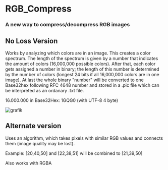 # RGB_Compress

### A new way to compress/decompress RGB images

## No Loss Version 
Works by analyzing which colors are in an image. This creates a color spectrum. The length of the spectrum is given by a number that indicates the amount of colors (16,000,000 possible colors).
After that, each color gets assigned a number in binary; the length of this number is determined by the number of colors (longest 24 bits if all 16,000,000 colors are in one image). At last the whole binary "number" will be converted to one Base32hex following RFC 4648 number and stored in a .pic file which can be interpreted as an ordanary .txt file.

16.000.000 in Base32Hex: 1GQG0 (with UTF-8 4 byte)

![grafik](https://github.com/user-attachments/assets/1204dd5c-9c70-4555-827a-8c66d3771111)


## Alternate version
Uses an algorithm, which takes pixels with similar RGB values and connects them (image quality may be lost).

Example:
[20,40,50] and [22,38,51] will be combined to [21,39,50]

Also works with RGBA
